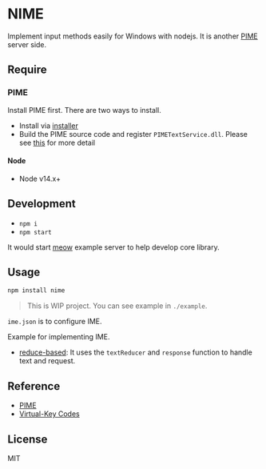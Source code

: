 # NIME

Implement input methods easily for Windows with nodejs. It is another [PIME](https://github.com/EasyIME/PIME) server side.

## Require

### PIME

Install PIME first. There are two ways to install.

- Install via [installer](https://github.com/EasyIME/PIME/releases)
- Build the PIME source code and register `PIMETextService.dll`. Please see [this](https://github.com/EasyIME/PIME#install) for more detail

#### Node

- Node v14.x+

## Development

- `npm i`
- `npm start`

It would start [meow](/example/meow/README.md) example server to help develop core library.

## Usage

```bash
npm install nime
```

> This is WIP project. You can see example in `./example`.

`ime.json` is to configure IME.

Example for implementing IME.
- [reduce-based](/example/meow/README.md): It uses the `textReducer` and `response` function to handle text and request.

## Reference

- [PIME](https://github.com/EasyIME/PIME)
- [Virtual-Key Codes](https://msdn.microsoft.com/zh-tw/library/windows/desktop/dd375731%28v=vs.85%29.aspx)

## License

MIT
